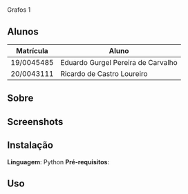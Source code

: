 # 

Grafos 1

## Alunos
|Matrícula | Aluno |
| -- | -- |
| 19/0045485  |  Eduardo Gurgel Pereira de Carvalho |
| 20/0043111 |  Ricardo de Castro Loureiro |

## Sobre 


## Screenshots


## Instalação 
**Linguagem**: Python
**Pré-requisitos**: 
## Uso
